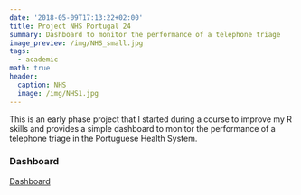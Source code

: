 ```yaml
---
date: '2018-05-09T17:13:22+02:00'
title: Project NHS Portugal 24
summary: Dashboard to monitor the performance of a telephone triage
image_preview: /img/NHS_small.jpg
tags:
  - academic
math: true
header:
  caption: NHS
  image: /img/NHS1.jpg
---
```


This is an early phase project that I started during a course to improve my R skills and provides a simple dashboard to monitor the performance of a telephone triage in the Portuguese Health System.

### Dashboard
[Dashboard](http://rpubs.com/aperalta/503233)

